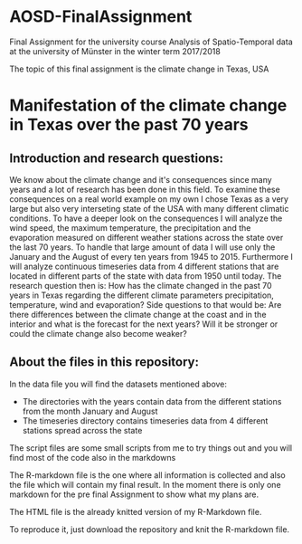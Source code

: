 # AOSD-FinalAssignment
Final Assignment for the university course Analysis of Spatio-Temporal data at the university of Münster in the winter term 2017/2018

The topic of this final assignment is the climate change in Texas, USA

# Manifestation of the climate change in Texas over the past 70 years

## Introduction and research questions:

We know about the climate change and it's consequences since many years and a lot of research has been done in this field. To examine these consequences on a real world example on my own I chose Texas as a very large but also very interseting state of the USA with many different climatic conditions. To have a deeper look on the consequences I will analyze the wind speed, the maximum temperature, the precipitation and the evaporation measured on different weather stations across the state over the last 70 years. To handle that large amount of data I will use only the January and the August of every ten years from 1945 to 2015. Furthermore I will analyze continuous timeseries data from 4 different stations that are located in different parts of the state with data from 1950 until today.
The research question then is: How has the climate changed in the past 70 years in Texas regarding the different climate parameters precipitation, temperature, wind and evaporation? Side questions to that would be: Are there differences between the climate change at the coast and in the interior and what is the forecast for the next years? Will it be stronger or could the climate change also become weaker?

## About the files in this repository:

In the data file you will find the datasets mentioned above:
* The directories with the years contain data from the different stations from the month January and August
* The timeseries directory contains timeseries data from 4 different stations spread across the state

The script files are some small scripts from me to try things out and you will find most of the code also in the markdowns

The R-markdown file is the one where all information is collected and also the file which will contain my final result. In the moment there is only one markdown for the pre final Assignment to show what my plans are.

The HTML file is the already knitted version of my R-Markdown file.

To reproduce it, just download the repository and knit the R-markdown file.
